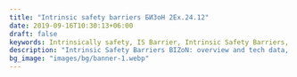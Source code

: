 ```yaml
---
title: "Intrinsic safety barriers БИЗоН 2Ex.24.12"
date: 2019-09-16T10:30:13+06:00
draft: false
keywords: Intrinsically safety, IS Barrier, Intrinsic Safety Barriers, BIZoN, БИЗоН
description: "Intrinsic Safety Barriers BIZoN: overview and tech data, order now"
bg_image: "images/bg/banner-1.webp"
---
```


